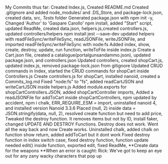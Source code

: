 My Commits thus far:
Created Index.js, Created README.md
Created .gitignore and added node_modules/ and .DS_Store, and package-lock.json, created data, src, _Tests_ folder
Generated package.json with npm init -y, Changed 'Author' to 'Gaspare Carollo' 
npm install, added "Start" script, updated ReadMe, created data.json, helpers.js,created controllers.js, updated controllers/helpers
npm install jest --save-dev
updated helpers with readFileSync/writeFileSync, readJSONFile, writeJSONFile, and imported readFileSync/writeFileSync with node:fs
Added index, show, create, destroy, update, run function, writeToFile inside index.js
Create a Cart.json file, created a catalogue(portalgunsandammo.json), updated package.json, and controllers.json
Updated controllers, created shopCart.js, updated index.js, 
removed package-lock.json from gitignore
Updated CRUD commands in Index, started the CRUD commands for shopCart inside Controllers.js
Create controllers.js for shopCart, installed nanoid, created a Commits_log.md
Fixed "node:fs" to "fs", added readCartJSON and writeCartJSON inside helpers.js
Added module.exports for shopCartControllers.JSON, added shopCartController imports,
Added a readJSONFile for addToCart inside shopCartControllers, npm updated by accident, npm i chalk, ERR_REQUIRE_ESM = import, uninstalled nanoid 4, and installed version Nanoid 3.3.6
Placed (null, 2) inside data = JSON.stringify(data, null, 2), resolved create function but need to add price, 
Tweaked the destroy function. It removes items but not by ID, install faker, changed UPDATE AND DESTROY Functions. Destroy does not work. Went all the way back and now Create works. 
Uninstalled chalk, added chalk on function show return, added addToCart but it dont work
Fixed destroy function in index switch case, fixed destroy function, function update needed edit() inside function, exported edit, fixed ReadMe, 
**Create data for the weapons
**When an error is caught: Rick:  We've got to keep an eye out for any zany wacky characters that pop up
